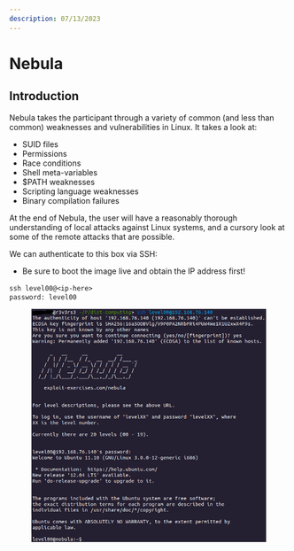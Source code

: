 ```yaml
---
description: 07/13/2023
---
```


# Nebula

## Introduction

Nebula takes the participant through a variety of common (and less than common) weaknesses and vulnerabilities in Linux. It takes a look at:

* SUID files
* Permissions
* Race conditions
* Shell meta-variables
* $PATH weaknesses
* Scripting language weaknesses
* Binary compilation failures

At the end of Nebula, the user will have a reasonably thorough understanding of local attacks against Linux systems, and a cursory look at some of the remote attacks that are possible.

We can authenticate to this box via SSH:

* Be sure to boot the image live and obtain the IP address first!

```
ssh level00@<ip-here>
password: level00
```

<figure><img src="../../.gitbook/assets/image (2).png" alt=""><figcaption></figcaption></figure>
